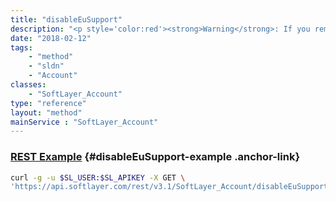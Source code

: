 ```yaml
---
title: "disableEuSupport"
description: "<p style='color:red'><strong>Warning</strong>: If you remove the EU Supported account flag, you are removing the restriction that limits Processing activities to EU personnel.</p> "
date: "2018-02-12"
tags:
    - "method"
    - "sldn"
    - "Account"
classes:
    - "SoftLayer_Account"
type: "reference"
layout: "method"
mainService : "SoftLayer_Account"
---
```


### [REST Example](#disableEuSupport-example) <a href="/article/rest/"><i class="fas fa-question"></i></a> {#disableEuSupport-example .anchor-link} 
```bash
curl -g -u $SL_USER:$SL_APIKEY -X GET \
'https://api.softlayer.com/rest/v3.1/SoftLayer_Account/disableEuSupport'
```
